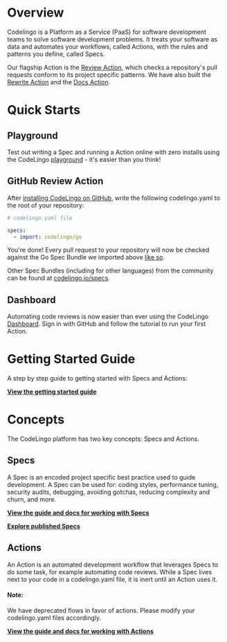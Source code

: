 # Overview

Codelingo is a Platform as a Service (PaaS) for software development teams to solve software development problems. It treats your software as data and automates your workflows, called Actions, with the rules and patterns you define, called Specs.

Our flagship Action is the [Review Action](https://www.codelingo.io/actions/codelingo/review), which checks a repository's pull requests conform to its project specific patterns. We have also built the [Rewrite Action](https://www.codelingo.io/actions/codelingo/rewrite) and the [Docs Action](https://www.codelingo.io/actions/codelingo/docs). 

# Quick Starts

## Playground

Test out writing a Spec and running a Action online with zero installs using the CodeLingo [playground](https://codelingo.io/playground) - it's easier than you think!

<!-- TODO image of the playground UI -->

<!-- TODO CLQL tutorial -->

## GitHub Review Action

After [installing CodeLingo on GitHub](https://github.com/apps/codelingo), write the following codelingo.yaml to the root of your repository:

```yaml
# codelingo.yaml file

specs:
  - import: codelingo/go
```

You're done! Every pull request to your repository will now be checked against the Go Spec Bundle we imported above [like so](https://github.com/codelingo/ReviewDemonstration/pull/1).

<!-- TODO add screenshot of review comment -->

Other Spec Bundles (including for other languages) from the community can be found at [codelingo.io/specs](https://www.codelingo.io/specs).

<!-- TODO add instructions on how to interact with Review Action with GitHub comments -->

## Dashboard

Automating code reviews is now easier than ever using the CodeLingo [Dashboard](https://www.codelingo.io/dashboard). Sign in with GitHub and follow the tutorial to run your first Action.

# Getting Started Guide

A step by step guide to getting started with Specs and Actions: 

**[View the getting started guide](getting-started.md)**

# Concepts

The CodeLingo platform has two key concepts: Specs and Actions.

## Specs

A Spec is an encoded project specific best practice used to guide development. A Spec can be used for: coding styles, performance tuning, security audits, debugging, avoiding gotchas, reducing complexity and churn, and more.

**[View the guide and docs for working with Specs](concepts/specs.md)**

**[Explore published Specs](https://www.codelingo.io/specs)**

## Actions

An Action is an automated development workflow that leverages Specs to do some task, for example automating code reviews. While a Spec lives next to your code in a codelingo.yaml file, it is inert until an Action uses it.

#### Note:

We have deprecated flows in favor of actions. Please modify your codelingo.yaml files accordingly.

**[View the guide and docs for working with Actions](concepts/actions.md)**
